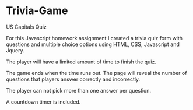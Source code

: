 # Trivia-Game
US Capitals Quiz

For this Javascript homework assignment I created a trivia quiz form with questions and multiple choice options using HTML, CSS, Javascript and Jquery.

The player will have a limited amount of time to finish the quiz.

The game ends when the time runs out. The page will reveal the number of questions that players answer correctly and incorrectly.

The player can not pick more than one answer per question.

A countdown timer is included.